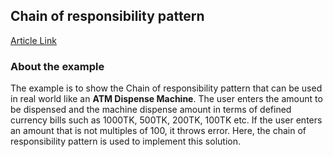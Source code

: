 ## Chain of responsibility pattern

[Article Link](https://www.digitalocean.com/community/tutorials/chain-of-responsibility-design-pattern-in-java)

### About the example
The example is to show the Chain of responsibility pattern that can be used in real world like an 
**ATM Dispense Machine**. The user enters the amount to be dispensed and the machine dispense amount 
in terms of defined currency bills such as 1000TK, 500TK, 200TK, 100TK etc. 
If the user enters an amount that is not multiples of 100, it throws error. 
Here, the chain of responsibility pattern is used to implement this solution. 
